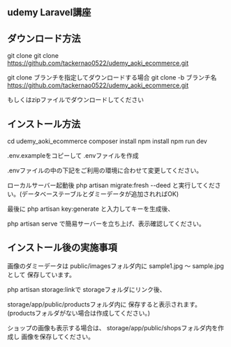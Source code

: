 ## udemy Laravel講座

## ダウンロード方法

git clone
git clone https://github.com/tackernao0522/udemy_aoki_ecommerce.git

git clone ブランチを指定してダウンロードする場合
git clone -b ブランチ名 https://github.com/tackernao0522/udemy_aoki_ecommerce.git

もしくはzipファイルでダウンロードしてください

## インストール方法

cd udemy_aoki_ecommerce
composer install
npm install
npm run dev

.env.exampleをコピーして .envファイルを作成

.envファイルの中の下記をご利用の環境に合わせて変更してください。

ローカルサーバー起動後
php artisan migrate:fresh --deed
と実行してください。(データベーステーブルとダミーデータが追加されればOK)

最後に
php artisan key:generate
と入力してキーを生成後、

php artisan serve
で簡易サーバーを立ち上げ、表示確認してください。

## インストール後の実施事項

画像のダミーデータは
public/imagesフォルダ内に
sample1.jpg 〜 sample.jpgとして
保存しています。

php artisan storage:linkで
storageフォルダにリンク後、

storage/app/public/productsフォルダ内に
保存すると表示されます。
(productsフォルダがない場合は作成してください。)

ショップの画像も表示する場合は、
storage/app/public/shopsフォルダ内を作成し
画像を保存してください。
